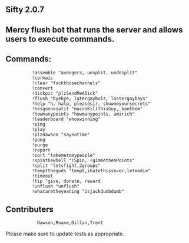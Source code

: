 
## Sifty 2.0.7

## Mercy flush bot that runs the server and allows users to execute commands.

## Commands:
              !assemble "avengers, unsplit. undosplit"
              !cermaic
              !clear "fuckthosechannels"
              !convert
              !dickpic "plzSendMeADick"
              !flush "byebye, latergaybois, lastergayboys"
              !help "h, halp, pleasesir, showmeyoursecrets"
              !hesgonnasatit "macroKillThisGuy, banthem"
              !howmanypoints "howmanypoints, amirich"
              !leaderboard "whoswinning"
              !ping 
              !play
              !plzdawson "saynotime"
              !pong
              !purge
              !report
              !sort "takemetomypeople"
              !spinthewhell "!Spin, !gimmethemPoints"
              !split "letsfight,2groups"
              !temptthegods "tempt,ihatethissever,letmedie"
              !timeout
              !tip "give, donate, reward
              !unflush "unflush"
              !whataretheyeating "isjackdumbdumb"
              
## Contributers
                Dawson,Roane,Dillan,Trent

Please make sure to update tests as appropriate.
